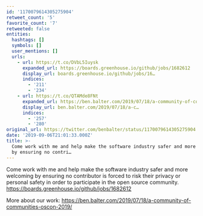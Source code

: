 ```yaml
---
id: '1170079614305275904'
retweet_count: '5'
favorite_count: '7'
retweeted: false
entities:
  hashtags: []
  symbols: []
  user_mentions: []
  urls:
    - url: https://t.co/DVbL5Iuysk
      expanded_url: https://boards.greenhouse.io/github/jobs/1682612
      display_url: boards.greenhouse.io/github/jobs/16…
      indices:
        - '211'
        - '234'
    - url: https://t.co/QTAMde8FNt
      expanded_url: https://ben.balter.com/2019/07/18/a-community-of-communities-oscon-2019/
      display_url: ben.balter.com/2019/07/18/a-c…
      indices:
        - '257'
        - '280'
original_url: https://twitter.com/benbalter/status/1170079614305275904
date: '2019-09-06T21:01:33.000Z'
title: >-
  Come work with me and help make the software industry safer and more welcoming
  by ensuring no contri…
---
```


Come work with me and help make the software industry safer and more welcoming by ensuring no contributor is forced to risk their privacy or personal safety in order to participate in the open source community. https://boards.greenhouse.io/github/jobs/1682612

More about our work: https://ben.balter.com/2019/07/18/a-community-of-communities-oscon-2019/